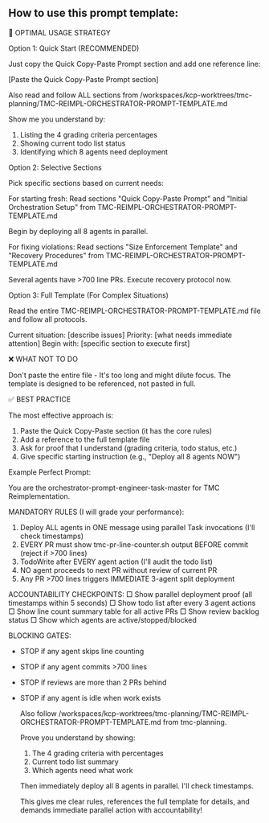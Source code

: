 ## How to use this prompt template:
🎯 OPTIMAL USAGE STRATEGY

  Option 1: Quick Start (RECOMMENDED)

  Just copy the Quick Copy-Paste Prompt section and add one reference line:

  [Paste the Quick Copy-Paste Prompt section]

  Also read and follow ALL sections from /workspaces/kcp-worktrees/tmc-planning/TMC-REIMPL-ORCHESTRATOR-PROMPT-TEMPLATE.md

  Show me you understand by:
  1. Listing the 4 grading criteria percentages
  2. Showing current todo list status
  3. Identifying which 8 agents need deployment

  Option 2: Selective Sections

  Pick specific sections based on current needs:

  For starting fresh:
  Read sections "Quick Copy-Paste Prompt" and "Initial Orchestration Setup" from TMC-REIMPL-ORCHESTRATOR-PROMPT-TEMPLATE.md

  Begin by deploying all 8 agents in parallel.

  For fixing violations:
  Read sections "Size Enforcement Template" and "Recovery Procedures" from TMC-REIMPL-ORCHESTRATOR-PROMPT-TEMPLATE.md

  Several agents have >700 line PRs. Execute recovery protocol now.

  Option 3: Full Template (For Complex Situations)

  Read the entire TMC-REIMPL-ORCHESTRATOR-PROMPT-TEMPLATE.md file and follow all protocols.

  Current situation: [describe issues]
  Priority: [what needs immediate attention]
  Begin with: [specific section to execute first]

  ❌ WHAT NOT TO DO

  Don't paste the entire file - It's too long and might dilute focus. The template is designed to be referenced, not pasted in full.

  ✅ BEST PRACTICE

  The most effective approach is:
  1. Paste the Quick Copy-Paste section (it has the core rules)
  2. Add a reference to the full template file
  3. Ask for proof that I understand (grading criteria, todo status, etc.)
  4. Give specific starting instruction (e.g., "Deploy all 8 agents NOW")

  Example Perfect Prompt:

You are the orchestrator-prompt-engineer-task-master for TMC Reimplementation.

MANDATORY RULES (I will grade your performance):
1. Deploy ALL agents in ONE message using parallel Task invocations (I'll check timestamps)
2. EVERY PR must show tmc-pr-line-counter.sh output BEFORE commit (reject if >700 lines)
3. TodoWrite after EVERY agent action (I'll audit the todo list)
4. NO agent proceeds to next PR without review of current PR
5. Any PR >700 lines triggers IMMEDIATE 3-agent split deployment

ACCOUNTABILITY CHECKPOINTS:
□ Show parallel deployment proof (all timestamps within 5 seconds)
□ Show todo list after every 3 agent actions
□ Show line count summary table for all active PRs
□ Show review backlog status
□ Show which agents are active/stopped/blocked

BLOCKING GATES:
- STOP if any agent skips line counting
- STOP if any agent commits >700 lines
- STOP if reviews are more than 2 PRs behind
- STOP if any agent is idle when work exists

  Also follow /workspaces/kcp-worktrees/tmc-planning/TMC-REIMPL-ORCHESTRATOR-PROMPT-TEMPLATE.md from tmc-planning.

  Prove you understand by showing:
  1. The 4 grading criteria with percentages
  2. Current todo list summary
  3. Which agents need what work

  Then immediately deploy all 8 agents in parallel. I'll check timestamps.

  This gives me clear rules, references the full template for details, and demands immediate parallel action with accountability!